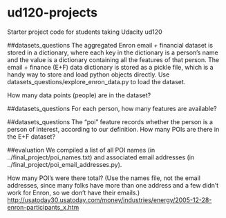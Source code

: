 ud120-projects
==============

Starter project code for students taking Udacity ud120

##datasets_questions
The aggregated Enron email + financial dataset is stored in a dictionary, where each key in the dictionary is a person’s name and the value is a dictionary containing all the features of that person.
The email + finance (E+F) data dictionary is stored as a pickle file, which is a handy way to store and load python objects directly. Use datasets_questions/explore_enron_data.py to load the dataset.

How many data points (people) are in the dataset?

##datasets_questions
For each person, how many features are available?

##datasets_questions
The “poi” feature records whether the person is a person of interest, according to our definition. How many POIs are there in the E+F dataset?

##evaluation
We compiled a list of all POI names (in ../final_project/poi_names.txt) and associated email addresses (in ../final_project/poi_email_addresses.py).

How many POI’s were there total? (Use the names file, not the email addresses, since many folks have more than one address and a few didn’t work for Enron, so we don’t have their emails.)
http://usatoday30.usatoday.com/money/industries/energy/2005-12-28-enron-participants_x.htm